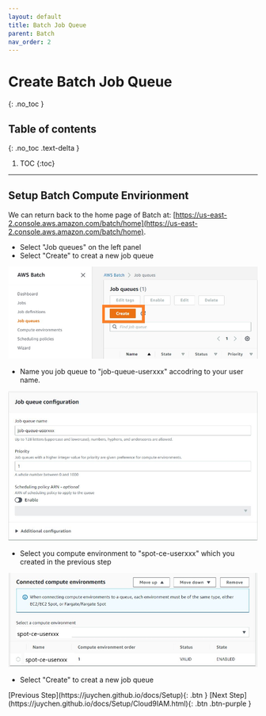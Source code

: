 ```yaml
---
layout: default
title: Batch Job Queue
parent: Batch
nav_order: 2
---
```


# Create Batch Job Queue
{: .no_toc }

## Table of contents
{: .no_toc .text-delta }

1. TOC
{:toc}

---

## Setup Batch Compute Envirionment

We can return back to the home page of Batch at: [https://us-east-2.console.aws.amazon.com/batch/home](https://us-east-2.console.aws.amazon.com/batch/home).

- Select "Job queues" on the left panel
- Select "Create" to creat a new job queue

![Image](../../src/img/Batch/Batch-queue1.jpg)

- Name you job queue to "job-queue-userxxx" accodring to your user name.

![Image](../../src/img/Batch/Batch-queue2.jpg)

- Select you compute environment to "spot-ce-userxxx" which you created in the previous step

![Image](../../src/img/Batch/Batch-queue3.jpg)

- Select "Create" to creat a new job queue


<div class="code-example" markdown="1">
[Previous Step](https://juychen.github.io/docs/Setup){: .btn }
[Next Step](https://juychen.github.io/docs/Setup/Cloud9IAM.html){: .btn .btn-purple }
</div>
